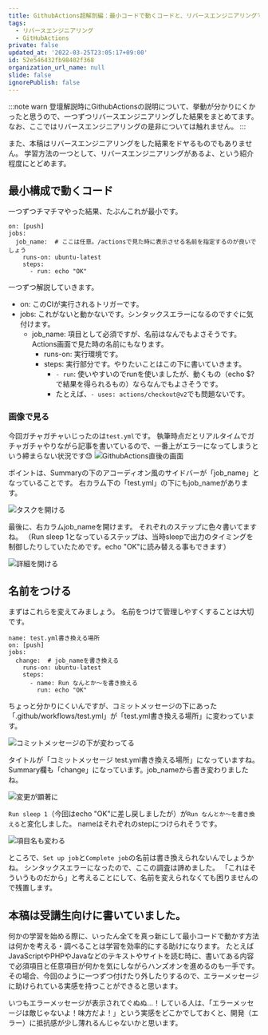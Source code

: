 ```yaml
---
title: GithubActions超解剖編：最小コードで動くコードと、リバースエンジニアリングで得た知見まとめ
tags:
  - リバースエンジニアリング
  - GitHubActions
private: false
updated_at: '2022-03-25T23:05:17+09:00'
id: 52e546432fb98402f368
organization_url_name: null
slide: false
ignorePublish: false
---
```

:::note warn
登壇解説時にGithubActionsの説明について、挙動が分かりにくかったと思うので、一つずつリバースエンジニアリングした結果をまとめてます。
なお、ここではリバースエンジニアリングの是非については触れません。
:::

また、本稿はリバースエンジニアリングをした結果をドヤるものでもありません。
学習方法の一つとして、リバースエンジニアリングがあるよ、という紹介程度にとどめます。

## 最小構成で動くコード
一つずつチマチマやった結果、たぶんこれが最小です。

```
on: [push]
jobs:
  job_name:  # ここは任意。/actionsで見た時に表示させる名前を指定するのが良いでしょう
    runs-on: ubuntu-latest
    steps:
      - run: echo "OK"
```

一つずつ解説していきます。

- on: このCIが実行されるトリガーです。
- jobs: これがないと動かないです。シンタックスエラーになるのですぐに気付けます。
  - job_name: 項目として必須ですが、名前はなんでもよさそうです。Actions画面で見た時の名前にもなります。
    - runs-on: 実行環境です。
    - steps: 実行部分です。やりたいことはこの下に書いていきます。
      - `- run`: 使いやすいのでrunを使いましたが、動くもの（echo $?で結果を得られるもの）ならなんでもよさそうです。
      - たとえば、`- uses: actions/checkout@v2`でも問題ないです。

### 画像で見る
今回ガチャガチャいじったのは`test.yml`です。
執筆時点だとリアルタイムでガチャガチャやりながら記事を書いているので、一番上がエラーになってしまうという締まらない状況です😓
![GithubActions直後の画面](https://qiita-image-store.s3.ap-northeast-1.amazonaws.com/0/122800/0bc447d7-826b-bf00-04b7-72f3d1b45136.png)

ポイントは、Summaryの下のアコーディオン風のサイドバーが「job_name」となっていることです。
右カラム下の「test.yml」の下にもjob_nameがあります。

![タスクを開ける](https://qiita-image-store.s3.ap-northeast-1.amazonaws.com/0/122800/f9074a75-a39b-bf0d-d2d3-80ce53c7e516.png)

最後に、右カラムjob_nameを開けます。
それぞれのステップに色々書いてますね。
（Run sleep 1となっているステップは、当時sleepで出力のタイミングを制御したりしていたためです。echo "OK"に読み替える事もできます）

![詳細を開ける](https://qiita-image-store.s3.ap-northeast-1.amazonaws.com/0/122800/36679e30-a977-dfd2-81b9-633b1a29f6f1.png)

## 名前をつける
まずはこれらを変えてみましょう。
名前をつけて管理しやすくすることは大切です。

```
name: test.yml書き換える場所
on: [push]
jobs:
  change:  # job_nameを書き換える
    runs-on: ubuntu-latest
    steps:
      - name: Run なんとか〜を書き換える
        run: echo "OK"
```

ちょっと分かりにくいんですが、コミットメッセージの下にあった「.github/workflows/test.yml」が「test.yml書き換える場所」に変わっています。

![コミットメッセージの下が変わってる](https://qiita-image-store.s3.ap-northeast-1.amazonaws.com/0/122800/82087363-53f7-18e2-098e-09207c4ddc22.png)

タイトルが「コミットメッセージ test.yml書き換える場所」になっていますね。
Summary欄も「change」になっています。job_nameから書き変わりましたね。

![変更が顕著に](https://qiita-image-store.s3.ap-northeast-1.amazonaws.com/0/122800/72470145-14ec-4e2b-3c3b-2266e2d59a1f.png)

`Run sleep 1`（今回はecho "OK"に差し戻しましたが）が`Run なんとか〜を書き換える`と変化しました。
nameはそれぞれのstepにつけられそうです。

![項目名も変わる](https://qiita-image-store.s3.ap-northeast-1.amazonaws.com/0/122800/f1512c43-a9f3-0fab-150a-f54beed1d3ae.png)

ところで、`Set up job`と`Complete job`の名前は書き換えられないんでしょうかね。
シンタックスエラーになったので、ここの調査は諦めました。
「これはそういうものだから」と考えることにして、名前を変えられなくても困りませんので残置します。

## 本稿は受講生向けに書いていました。
何かの学習を始める際に、いったん全てを真っ新にして最小コードで動かす方法は何かを考える・調べることは学習を効率的にする助けになります。
たとえばJavaScriptやPHPやJavaなどのテキストやサイトを読む時に、書いてある内容で必須項目と任意項目が何かを気にしながらハンズオンを進めるのも一手です。
その場合、今回のように一つずつ付けたり外したりするので、エラーメッセージに助けられている実感を持つことができると思います。

いつもエラーメッセージが表示されてぐぬぬ…！している人は、「エラーメッセージは敵じゃないよ！味方だよ！」という実感をどこかでしておくと、開発（エラー）に抵抗感が少し薄れるんじゃないかと思います。
